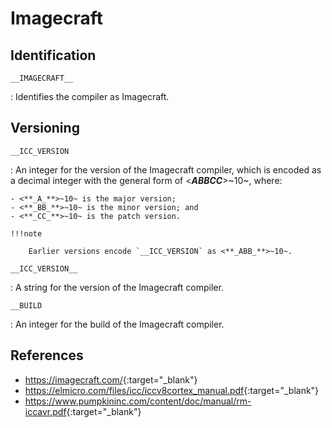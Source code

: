 # Imagecraft

## Identification

`__IMAGECRAFT__`

:   Identifies the compiler as Imagecraft.

<!--
`_AVR`
`_Cortex`
`_MSP430`
`_HC08`
`_HC11`
`_HC12`
`_ARM`
`_M8C`
`_PROP` (Propeller)
-->

## Versioning

`__ICC_VERSION`

:   An integer for the version of the Imagecraft compiler, which is encoded as a decimal integer with the general form of <**_ABBCC_**>~10~, where:

    - <**_A_**>~10~ is the major version;
    - <**_BB_**>~10~ is the minor version; and
    - <**_CC_**>~10~ is the patch version.

    !!!note

        Earlier versions encode `__ICC_VERSION` as <**_ABB_**>~10~.

`__ICC_VERSION__`

:   A string for the version of the Imagecraft compiler.

`__BUILD`

:   An integer for the build of the Imagecraft compiler.

## References

- <https://imagecraft.com/>{:target="_blank"}
- <https://elmicro.com/files/icc/iccv8cortex_manual.pdf>{:target="_blank"}
- <https://www.pumpkininc.com/content/doc/manual/rm-iccavr.pdf>{:target="_blank"}
